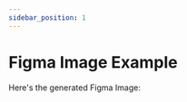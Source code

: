 ```yaml
---
sidebar_position: 1
---
```


# Figma Image Example

Here's the generated Figma Image:

<FigmaImage
  fileToken="4vMAPIHT9iqOuhqF4N97kp"
  apiToken="figd_mcFPFGozK2HCuON5VTyrpvNyGien_J8BJsMUxak2"
/>

